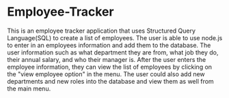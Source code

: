 # Employee-Tracker

This is an employee tracker application that uses Structured Query Language(SQL) to create a list of employees. The user is able to use node.js to enter in an 
employees information and add them to the database. The user information such as what department they are from, what job they do, their annual salary, and who 
their manager is. After the user enters the employee information, they can view the list of employees by clicking on the "view employee option" in the menu. The
user could also add new departments and new roles into the database and view them as well from the main menu. 
